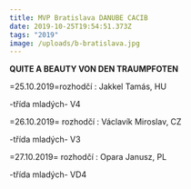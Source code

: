 ```yaml
---
title: MVP Bratislava DANUBE CACIB
date: 2019-10-25T19:54:51.373Z
tags: "2019"
image: /uploads/b-bratislava.jpg
---
```

**QUITE A BEAUTY VON DEN TRAUMPFOTEN**

\=25.10.2019=rozhodčí : Jakkel Tamás, HU

\-třída mladých- V4

\=26.10.2019= rozhodčí : Václavík Miroslav, CZ

\-třída mladých- V3

\=27.10.2019= rozhodčí : Opara Janusz, PL

\-třída mladých- VD4